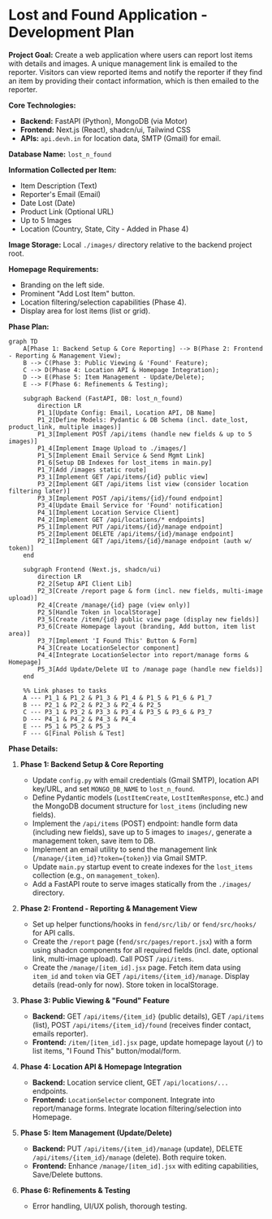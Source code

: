 # Lost and Found Application - Development Plan

**Project Goal:** Create a web application where users can report lost items with details and images. A unique management link is emailed to the reporter. Visitors can view reported items and notify the reporter if they find an item by providing their contact information, which is then emailed to the reporter.

**Core Technologies:**

*   **Backend:** FastAPI (Python), MongoDB (via Motor)
*   **Frontend:** Next.js (React), shadcn/ui, Tailwind CSS
*   **APIs:** `api.devh.in` for location data, SMTP (Gmail) for email.

**Database Name:** `lost_n_found`

**Information Collected per Item:**
*   Item Description (Text)
*   Reporter's Email (Email)
*   Date Lost (Date)
*   Product Link (Optional URL)
*   Up to 5 Images
*   Location (Country, State, City - Added in Phase 4)

**Image Storage:** Local `./images/` directory relative to the backend project root.

**Homepage Requirements:**
*   Branding on the left side.
*   Prominent "Add Lost Item" button.
*   Location filtering/selection capabilities (Phase 4).
*   Display area for lost items (list or grid).

**Phase Plan:**

```mermaid
graph TD
    A[Phase 1: Backend Setup & Core Reporting] --> B(Phase 2: Frontend - Reporting & Management View);
    B --> C(Phase 3: Public Viewing & 'Found' Feature);
    C --> D(Phase 4: Location API & Homepage Integration);
    D --> E(Phase 5: Item Management - Update/Delete);
    E --> F(Phase 6: Refinements & Testing);

    subgraph Backend (FastAPI, DB: lost_n_found)
        direction LR
        P1_1[Update Config: Email, Location API, DB Name]
        P1_2[Define Models: Pydantic & DB Schema (incl. date_lost, product_link, multiple images)]
        P1_3[Implement POST /api/items (handle new fields & up to 5 images)]
        P1_4[Implement Image Upload to ./images/]
        P1_5[Implement Email Service & Send Mgmt Link]
        P1_6[Setup DB Indexes for lost_items in main.py]
        P1_7[Add /images static route]
        P3_1[Implement GET /api/items/{id} public view]
        P3_2[Implement GET /api/items list view (consider location filtering later)]
        P3_3[Implement POST /api/items/{id}/found endpoint]
        P3_4[Update Email Service for 'Found' notification]
        P4_1[Implement Location Service Client]
        P4_2[Implement GET /api/locations/* endpoints]
        P5_1[Implement PUT /api/items/{id}/manage endpoint]
        P5_2[Implement DELETE /api/items/{id}/manage endpoint]
        P2_1[Implement GET /api/items/{id}/manage endpoint (auth w/ token)]
    end

    subgraph Frontend (Next.js, shadcn/ui)
        direction LR
        P2_2[Setup API Client Lib]
        P2_3[Create /report page & form (incl. new fields, multi-image upload)]
        P2_4[Create /manage/{id} page (view only)]
        P2_5[Handle Token in localStorage]
        P3_5[Create /item/{id} public view page (display new fields)]
        P3_6[Create Homepage layout (branding, Add button, item list area)]
        P3_7[Implement 'I Found This' Button & Form]
        P4_3[Create LocationSelector component]
        P4_4[Integrate LocationSelector into report/manage forms & Homepage]
        P5_3[Add Update/Delete UI to /manage page (handle new fields)]
    end

    %% Link phases to tasks
    A --- P1_1 & P1_2 & P1_3 & P1_4 & P1_5 & P1_6 & P1_7
    B --- P2_1 & P2_2 & P2_3 & P2_4 & P2_5
    C --- P3_1 & P3_2 & P3_3 & P3_4 & P3_5 & P3_6 & P3_7
    D --- P4_1 & P4_2 & P4_3 & P4_4
    E --- P5_1 & P5_2 & P5_3
    F --- G[Final Polish & Test]

```

**Phase Details:**

1.  **Phase 1: Backend Setup & Core Reporting**
    *   Update `config.py` with email credentials (Gmail SMTP), location API key/URL, and set `MONGO_DB_NAME` to `lost_n_found`.
    *   Define Pydantic models (`LostItemCreate`, `LostItemResponse`, etc.) and the MongoDB document structure for `lost_items` (including new fields).
    *   Implement the `/api/items` (POST) endpoint: handle form data (including new fields), save up to 5 images to `images/`, generate a management token, save item to DB.
    *   Implement an email utility to send the management link (`/manage/{item_id}?token={token}`) via Gmail SMTP.
    *   Update `main.py` startup event to create indexes for the `lost_items` collection (e.g., on `management_token`).
    *   Add a FastAPI route to serve images statically from the `./images/` directory.

2.  **Phase 2: Frontend - Reporting & Management View**
    *   Set up helper functions/hooks in `fend/src/lib/` or `fend/src/hooks/` for API calls.
    *   Create the `/report` page (`fend/src/pages/report.jsx`) with a form using shadcn components for all required fields (incl. date, optional link, multi-image upload). Call POST `/api/items`.
    *   Create the `/manage/[item_id].jsx` page. Fetch item data using `item_id` and `token` via GET `/api/items/{item_id}/manage`. Display details (read-only for now). Store token in localStorage.

3.  **Phase 3: Public Viewing & "Found" Feature**
    *   **Backend:** GET `/api/items/{item_id}` (public details), GET `/api/items` (list), POST `/api/items/{item_id}/found` (receives finder contact, emails reporter).
    *   **Frontend:** `/item/[item_id].jsx` page, update homepage layout (`/`) to list items, "I Found This" button/modal/form.

4.  **Phase 4: Location API & Homepage Integration**
    *   **Backend:** Location service client, GET `/api/locations/...` endpoints.
    *   **Frontend:** `LocationSelector` component. Integrate into report/manage forms. Integrate location filtering/selection into Homepage.

5.  **Phase 5: Item Management (Update/Delete)**
    *   **Backend:** PUT `/api/items/{item_id}/manage` (update), DELETE `/api/items/{item_id}/manage` (delete). Both require token.
    *   **Frontend:** Enhance `/manage/[item_id].jsx` with editing capabilities, Save/Delete buttons.

6.  **Phase 6: Refinements & Testing**
    *   Error handling, UI/UX polish, thorough testing.